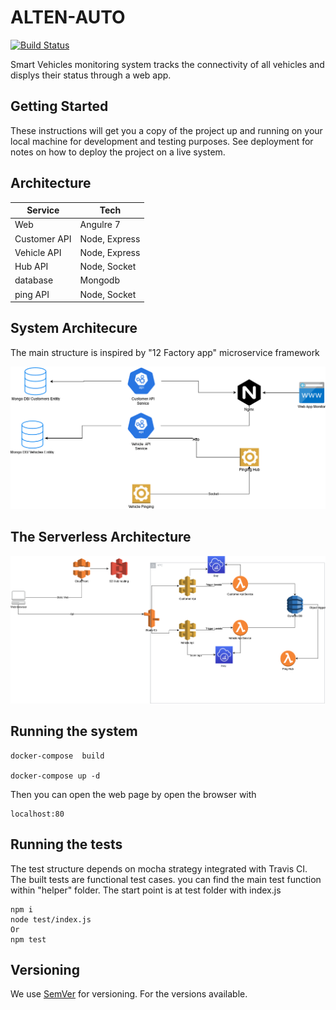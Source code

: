 # ALTEN-AUTO
[![Build Status](https://travis-ci.com/abdelrahman-mustafa/ALTEN-AUTO.svg?branch=master)](https://travis-ci.com/abdelrahman-mustafa/ALTEN-AUTO)

Smart Vehicles monitoring system tracks the connectivity of all vehicles and displys their status through a web app.
## Getting Started

These instructions will get you a copy of the project up and running on your local machine for development and testing purposes. See deployment for notes on how to deploy the project on a live system.



## Architecture

| Service              | Tech             |
|------------------|----------------------|
| Web              | Angulre 7            |
| Customer API     | Node, Express        |
| Vehicle API      | Node, Express        |
| Hub API          | Node, Socket         |
| database         | Mongodb              |
| ping API         | Node, Socket         |



## System Architecure 
The main structure is inspired by "12 Factory app" microservice framework 

![Services Architecture](/structure/Alten-Veh.png)


## The Serverless Architecture 

![Cloud Architecture](/structure/ALten-Serv.png)

## Running the system


```
docker-compose  build 

docker-compose up -d 
```
Then you can open the web page by open the browser with 

```
localhost:80 
```

## Running the tests

The test structure depends on mocha strategy integrated with Travis CI. The built tests are functional test cases. you can find the main test function within "helper" folder. 
The start point is at test folder with index.js 

```
npm i 
node test/index.js
Or 
npm test
```

## Versioning

We use [SemVer](http://semver.org/) for versioning. For the versions available.

